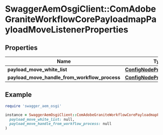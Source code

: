 # SwaggerAemOsgiClient::ComAdobeGraniteWorkflowCorePayloadmapPayloadMoveListenerProperties

## Properties

| Name | Type | Description | Notes |
| ---- | ---- | ----------- | ----- |
| **payload_move_white_list** | [**ConfigNodePropertyArray**](ConfigNodePropertyArray.md) |  | [optional] |
| **payload_move_handle_from_workflow_process** | [**ConfigNodePropertyBoolean**](ConfigNodePropertyBoolean.md) |  | [optional] |

## Example

```ruby
require 'swagger_aem_osgi'

instance = SwaggerAemOsgiClient::ComAdobeGraniteWorkflowCorePayloadmapPayloadMoveListenerProperties.new(
  payload_move_white_list: null,
  payload_move_handle_from_workflow_process: null
)
```

